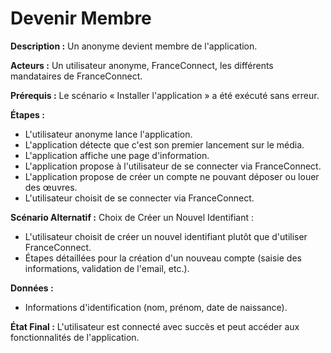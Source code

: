 # Devenir Membre

**Description :** Un anonyme devient membre de l'application.

**Acteurs :** Un utilisateur anonyme, FranceConnect, les différents mandataires de FranceConnect.

**Prérequis :** Le scénario « Installer l'application » a été exécuté sans erreur.

**Étapes :**

  - L'utilisateur anonyme lance l'application.
  - L'application détecte que c'est son premier lancement sur le média.
  - L'application affiche une page d'information.
  - L'application propose à l'utilisateur de se connecter via FranceConnect.
  -  L'application propose de créer un compte ne pouvant déposer ou louer des œuvres.
  - L'utilisateur choisit de se connecter via FranceConnect.

**Scénario Alternatif :** Choix de Créer un Nouvel Identifiant :
  - L'utilisateur choisit de créer un nouvel identifiant plutôt que d'utiliser FranceConnect.
  - Étapes détaillées pour la création d'un nouveau compte (saisie des informations, validation de l'email, etc.).
 

**Données :**
  - Informations d'identification (nom, prénom, date de naissance).

**État Final :** L'utilisateur est connecté avec succès et peut accéder aux fonctionnalités de l'application.

